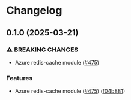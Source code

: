 # Changelog

## 0.1.0 (2025-03-21)


### ⚠ BREAKING CHANGES

* Azure redis-cache module ([#475](https://github.com/prefapp/tfm/issues/475))

### Features

* Azure redis-cache module ([#475](https://github.com/prefapp/tfm/issues/475)) ([f04b881](https://github.com/prefapp/tfm/commit/f04b881a69c032d40e628810b57e170aa0b67e6e))
